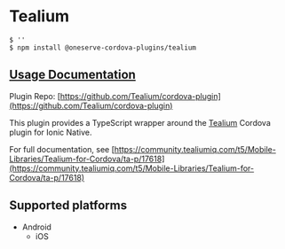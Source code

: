 # Tealium

```
$ ''
$ npm install @oneserve-cordova-plugins/tealium
```

## [Usage Documentation](https://oneserve.gitbook.io/oneserve-cordova-plugins/plugins/tealium/)

Plugin Repo: [https://github.com/Tealium/cordova-plugin](https://github.com/Tealium/cordova-plugin)

This plugin provides a TypeScript wrapper around the [Tealium](https://www.tealium.com) Cordova plugin for Ionic Native.

For full documentation, see [https://community.tealiumiq.com/t5/Mobile-Libraries/Tealium-for-Cordova/ta-p/17618](https://community.tealiumiq.com/t5/Mobile-Libraries/Tealium-for-Cordova/ta-p/17618)

## Supported platforms

- Android
  - iOS
  


